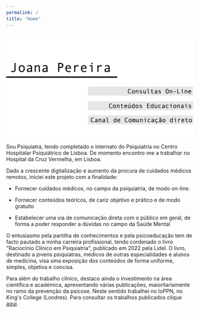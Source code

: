 ```yaml
---
permalink: /
title: "Home"
---
```


  ![joanapereira!](/assets/images/joanapereira.png "joanapereira")


Sou Psiquiatra, tendo completado o internato do Psiquiatria no Centro Hospitalar Psiquiátrico de Lisboa. De momento encontro-me a trabalhar no Hospital da Cruz Vermelha, em Lisboa. 

Dado a crescente digitalização e aumento da procura de cuidados médicos remotos, iniciei este projeto com a finalidade:

- Fornecer cuidados médicos, no campo da psiquiatria, de modo on-line.

- Fornecer conteúdos teóricos, de cariz objetivo e prático e de modo gratuito

- Estabelecer uma via de comunicação direta com o público em geral, de forma a poder responder a dúvidas no campo da Saúde Mental

O entusiasmo pela partilha de conhecimentos e pela psicoeducação tem de facto pautado a minha carreira profissional, tendo cordenado o livro "Raciocínio Clínico em Psiquiatria", publicado em 2022 pela Lidel. O livro, destinado a jovens psiquiatras, médicos de outras especialidades e alunos de medicina, visa uma exposição dos conteúdos de forma uniforme, simples, objetiva e concisa.

Para além do trabalho clínico, destaco ainda o investimento na área científica e académica, apresentando várias publicações, maioritariamente no ramo da prevenção da psicose. Neste sentido trabalhei no IoPPN, no King's College (Londres). Para consultar os trabalhos publicados clique [aqui](https://scholar.google.com/citations?user=X_HUFlsAAAAJ&hl=pt-PT).







